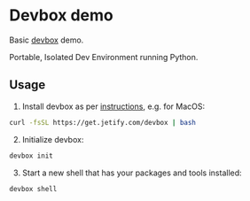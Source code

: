 # Devbox demo

Basic [devbox](https://www.jetify.com/devbox) demo.

Portable, Isolated Dev Environment running Python.

## Usage

1. Install devbox as per [instructions](https://www.jetify.com/docs/devbox/installing_devbox/?install-method=macos), e.g. for MacOS:

```sh
curl -fsSL https://get.jetify.com/devbox | bash
```

2. Initialize devbox:

```sh
devbox init
```

3. Start a new shell that has your packages and tools installed:

```sh
devbox shell
```
